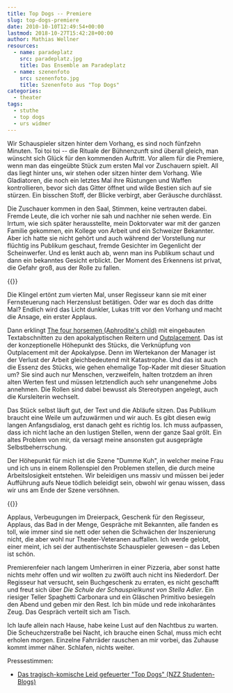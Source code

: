 ```yaml
---
title: Top Dogs -- Premiere
slug: top-dogs-premiere
date: 2010-10-10T12:49:54+00:00
lastmod: 2018-10-27T15:42:28+00:00
author: Mathias Wellner
resources:
  - name: paradeplatz
    src: paradeplatz.jpg
    title: Das Ensemble am Paradeplatz
  - name: szenenfoto
    src: szenenfoto.jpg
    title: Szenenfoto aus "Top Dogs"
categories:
  - theater
tags:
  - stuthe
  - top dogs
  - urs widmer
---
```

Wir Schauspieler sitzen hinter dem Vorhang, es sind noch fünfzehn Minuten. Toi toi toi -- die Rituale der Bühnenzunft sind überall gleich, man wünscht sich Glück für den kommenden Auftritt. Vor allem für die Premiere, wenn man das eingeübte Stück zum ersten Mal vor Zuschauern spielt. All das liegt hinter uns, wir stehen oder sitzen hinter dem Vorhang. Wie Gladiatoren, die noch ein letztes Mal ihre Rüstungen und Waffen kontrollieren, bevor sich das Gitter öffnet und wilde Bestien sich auf sie stürzen. Ein bisschen Stoff, der Blicke verbirgt, aber Geräusche durchlässt.
<!--more-->

Die Zuschauer kommen in den Saal, Stimmen, keine vertrauten dabei. Fremde Leute, die ich vorher nie sah und nachher nie sehen werde. Ein Irrtum, wie sich später herausstellte, mein Doktorvater war mit der ganzen Familie gekommen, ein Kollege von Arbeit und ein Schweizer Bekannter. Aber ich hatte sie nicht gehört und auch während der Vorstellung nur flüchtig ins Publikum geschaut, fremde Gesichter im Gegenlicht der Scheinwerfer. Und es lenkt auch ab, wenn man ins Publikum schaut und dann ein bekanntes Gesicht erblickt. Der Moment des Erkennens ist privat, die Gefahr groß, aus der Rolle zu fallen. 

{{<responsive-image name="paradeplatz">}}

Die Klingel ertönt zum vierten Mal, unser Regisseur kann sie mit einer Fernsteuerung nach Herzenslust betätigen. Oder war es doch das dritte Mal? Endlich wird das Licht dunkler, Lukas tritt vor den Vorhang und macht die Ansage, ein erster Applaus. 

Dann erklingt [The four horsemen (Aphrodite's child)](http://www.youtube.com/watch?v=selfqEH-JnY) mit eingebauten Textabschnitten zu den apokalyptischen Reitern und [Outplacement](http://www.youtube.com/watch?v=7c-SLY0q44o). Das ist der konzeptionelle Höhepunkt des Stücks, die Verknüpfung von Outplacement mit der Apokalypse. Denn im Wertekanon der Manager ist der Verlust der Arbeit gleichbedeutend mit Katastrophe. Und das ist auch die Essenz des Stücks, wie gehen ehemalige Top-Kader mit dieser Situation um? Sie sind auch nur Menschen, verzweifeln, halten trotzdem an ihren alten Werten fest und müssen letztendlich auch sehr unangenehme Jobs annehmen. Die Rollen sind dabei bewusst als Stereotypen angelegt, auch die Kursleiterin wechselt. 

Das Stück selbst läuft gut, der Text und die Abläufe sitzen. Das Publikum braucht eine Weile um aufzuwärmen und wir auch. Es gibt diesen ewig langen Anfangsdialog, erst danach geht es richtig los. Ich muss aufpassen, dass ich nicht lache an den lustigen Stellen, wenn der ganze Saal grölt. Ein altes Problem von mir, da versagt meine ansonsten gut ausgeprägte Selbstbeherrschung. 

Der Höhepunkt für mich ist die Szene "Dumme Kuh", in welcher meine Frau und ich uns in einem Rollenspiel den Problemen stellen, die durch meine Arbeitslosigkeit entstehen. Wir beleidigen uns massiv und müssen bei jeder Aufführung aufs Neue tödlich beleidigt sein, obwohl wir genau wissen, dass wir uns am Ende der Szene versöhnen. 

{{<responsive-image name="szenenfoto">}}

Applaus, Verbeugungen im Dreierpack, Geschenk für den Regisseur, Applaus, das Bad in der Menge, Gespräche mit Bekannten, alle fanden es toll, wie immer sind sie nett oder sehen die Schwächen der Inszenierung nicht, die aber wohl nur Theater-Veteranen auffallen. Ich werde gelobt, einer meint, ich sei der authentischste Schauspieler gewesen &ndash; das Leben ist schön. 

Premierenfeier nach langem Umherirren in einer Pizzeria, aber sonst hatte nichts mehr offen und wir wollten zu zwölft auch nicht ins Niederdorf. Der Regisseur hat versucht, sein Buchgeschenk zu erraten, es nicht geschafft und freut sich über *Die Schule der Schauspielkunst von Stella Adler*. Ein riesiger Teller Spaghetti Carbonara und ein Gläschen Primitivo besiegeln den Abend und geben mir den Rest. Ich bin müde und rede inkoharäntes Zeug. Das Gespräch verteilt sich am Tisch. 

Ich laufe allein nach Hause, habe keine Lust auf den Nachtbus zu warten. Die Scheuchzerstraße bei Nacht, ich brauche einen Schal, muss mich echt erholen morgen. Einzelne Fahrräder rauschen an mir vorbei, das Zuhause kommt immer näher. Schlafen, nichts weiter. 

Pressestimmen:

  * [Das tragisch-komische Leid gefeuerter "Top Dogs" (NZZ Studenten-Blogs)](http://www.nzz.ch/blogs/nzz_blogs/das_tragisch-komische_leid_gefeuerter_top_dogs_1.7994884.html)